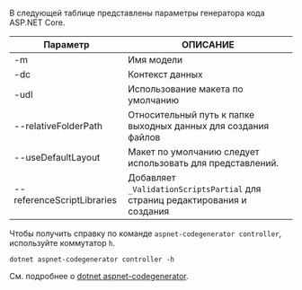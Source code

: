 В следующей таблице представлены параметры генератора кода ASP.NET Core.

| Параметр               | ОПИСАНИЕ|
| ----------------- | ------------ |
| -m  | Имя модели |
| -dc  | Контекст данных |
| -udl | Использование макета по умолчанию |
| --relativeFolderPath | Относительный путь к папке выходных данных для создания файлов |
| --useDefaultLayout | Макет по умолчанию следует использовать для представлений. |
| --referenceScriptLibraries | Добавляет `_ValidationScriptsPartial` для страниц редактирования и создания |

Чтобы получить справку по команде `aspnet-codegenerator controller`, используйте коммутатор `h`.

```console
dotnet aspnet-codegenerator controller -h
```

См. подробнее о [dotnet aspnet-codegenerator](xref:fundamentals/tools/dotnet-aspnet-codegenerator).

